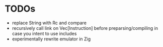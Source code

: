 # TODOs
- replace String with Rc<str> and compare
- recursively call link on Vec\[Instruction\] before preparsing/compiling in case you intent to use includes
- experimentally rewrite emulator in Zig